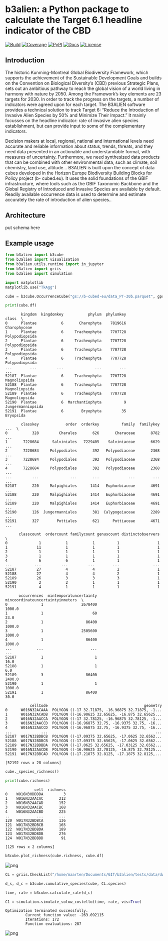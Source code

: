 # b3alien: a Python package to calculate the Target 6.1 headline indicator of the CBD

[![Build](https://github.com/mtrekels/b3alien/actions/workflows/test.yml/badge.svg)](https://github.com/mtrekels/b3alien/actions/workflows/test.yml)
[![Coverage](https://codecov.io/gh/mtrekels/b3alien/branch/main/graph/badge.svg)](https://codecov.io/gh/mtrekels/b3alien)
[![PyPI](https://img.shields.io/pypi/v/b3alien.svg)](https://pypi.org/project/b3alien/)
[![Docs](https://readthedocs.org/projects/b3alien/badge/?version=latest)](https://b3alien.readthedocs.io/en/latest/)
[![License](https://img.shields.io/github/license/mtrekels/b3alien.svg)](https://github.com/mtrekels/b3alien/blob/main/LICENSE)

## Introduction

The historic Kunming-Montreal Global Biodiversity
Framework, which supports the achievement of the
Sustainable Development Goals and builds on the
Convention on Biological Diversity’s (CBD) previous
Strategic Plans, sets out an ambitious pathway to reach
the global vision of a world living in harmony with nature
by 2050. Among the Framework’s key elements are 23
targets for 2030. In order to track the progress on the
targets, a number of indicators were agreed upon for
each target. The B3ALIEN software provides a technical
solution to track Target 6: “Reduce the Introduction of
Invasive Alien Species by 50% and Minimize Their
Impact.” It mainly focusses on the headline indicator: rate
of invasive alien species establishment, but can provide
input to some of the complementary indicators.

Decision makers at local, regional, national and
international levels need accurate and reliable
information about status, trends, threats, and they need
data presented in an actionable and understandable
format, with measures of uncertainty. Furthermore, we
need synthesized data products that can be combined
with other environmental data, such as climate, soil
chemistry, land use, altitude... B3ALIEN is built upon the
concept of data cubes developed in the Horizon Europe
Biodiversity Building Blocks for Policy project (b-
cubed.eu). It uses the solid foundations of the GBIF
infrastructure, where tools such as the GBIF Taxonomic
Backbone and the Global Registry of Introduced and
Invasive Species are available by default. Readily available occurrence data is used to determine and estimate
accurately the rate of introduction of alien species..

## Architecture

put schema here

## Example usage

```python
from b3alien import b3cube
from b3alien import visualisation
from b3alien.utils.runtime import in_jupyter
from b3alien import griis
from b3alien import simulation

import matplotlib
matplotlib.use("TkAgg")
```



```python
cube = b3cube.OccurrenceCube("gs://b-cubed-eu/data_PT-30b.parquet", gproject='nithecs-436810')
```



```python
print(cube.df)
```



           kingdom  kingdomkey           phylum  phylumkey              class  \
    0      Plantae           6       Charophyta    7819616       Charophyceae   
    1      Plantae           6     Tracheophyta    7707728     Polypodiopsida   
    2      Plantae           6     Tracheophyta    7707728     Polypodiopsida   
    3      Plantae           6     Tracheophyta    7707728     Polypodiopsida   
    4      Plantae           6     Tracheophyta    7707728     Polypodiopsida   
    ...        ...         ...              ...        ...                ...   
    52187  Plantae           6     Tracheophyta    7707728      Magnoliopsida   
    52188  Plantae           6     Tracheophyta    7707728      Magnoliopsida   
    52189  Plantae           6     Tracheophyta    7707728      Magnoliopsida   
    52190  Plantae           6  Marchantiophyta          9  Jungermanniopsida   
    52191  Plantae           6        Bryophyta         35          Bryopsida   
    
           classkey            order  orderkey          family  familykey  ...  \
    0           328         Charales       626       Characeae       8782  ...   
    1       7228684      Salviniales   7229405    Salviniaceae       6629  ...   
    2       7228684     Polypodiales       392   Polypodiaceae       2368  ...   
    3       7228684     Polypodiales       392   Polypodiaceae       2368  ...   
    4       7228684     Polypodiales       392   Polypodiaceae       2368  ...   
    ...         ...              ...       ...             ...        ...  ...   
    52187       220     Malpighiales      1414   Euphorbiaceae       4691  ...   
    52188       220     Malpighiales      1414   Euphorbiaceae       4691  ...   
    52189       220     Malpighiales      1414   Euphorbiaceae       4691  ...   
    52190       126  Jungermanniales       381  Calypogeiaceae       2289  ...   
    52191       327        Pottiales       621      Pottiaceae       4671  ...   
    
          classcount  ordercount familycount genuscount distinctobservers  \
    0              1           1           1          1                 1   
    1             11           1           1          1                 1   
    2              1           1           1          1                 1   
    3              1           1           1          1                 1   
    4              6           6           1          1                 1   
    ...          ...         ...         ...        ...               ...   
    52187         27           4           4          2                 1   
    52188         27           4           4          2                 1   
    52189         26           3           3          3                 1   
    52190          2           2           1          1                 1   
    52191          4           1           1          1                 1   
    
          occurrences  mintemporaluncertainty  mincoordinateuncertaintyinmeters  \
    0               1                 2678400                            1000.0   
    1               1                      60                              23.0   
    2               1                   86400                            1000.0   
    3               1                 2505600                            1000.0   
    4               1                   86400                            1000.0   
    ...           ...                     ...                               ...   
    52187           1                       1                              16.0   
    52188           1                       1                               6.0   
    52189           3                   86400                            2400.0   
    52190           1                       1                            1000.0   
    52191           1                   86400                              30.0   
    
               cellCode                                           geometry  
    0      W016N32ACAAA  POLYGON ((-17 32.71875, -16.96875 32.71875, -1...  
    1      W016N32ACADB  POLYGON ((-16.90625 32.65625, -16.875 32.65625...  
    2      W016N32AACCA  POLYGON ((-17 32.78125, -16.96875 32.78125, -1...  
    3      W016N32AACCD  POLYGON ((-16.96875 32.75, -16.9375 32.75, -16...  
    4      W016N32AACCD  POLYGON ((-16.96875 32.75, -16.9375 32.75, -16...  
    ...             ...                                                ...  
    52187  W017N32BDBCB  POLYGON ((-17.09375 32.65625, -17.0625 32.6562...  
    52188  W017N32BDBCB  POLYGON ((-17.09375 32.65625, -17.0625 32.6562...  
    52189  W017N32BDBDA  POLYGON ((-17.0625 32.65625, -17.03125 32.6562...  
    52190  W016N32AACDB  POLYGON ((-16.90625 32.78125, -16.875 32.78125...  
    52191  W017N32BBCAD  POLYGON ((-17.21875 32.8125, -17.1875 32.8125,...  
    
    [52192 rows x 28 columns]



```python
cube._species_richness()
```





```python
print(cube.richness)
```




                 cell  richness
    0    W016N30DDDDA         3
    1    W016N32AACAC       212
    2    W016N32AACAD       152
    3    W016N32AACBC       168
    4    W016N32AACBD       225
    ..            ...       ...
    120  W017N32BDBCA       136
    121  W017N32BDBCB       165
    122  W017N32BDBDA       189
    123  W017N32BDBDB       276
    124  W017N32BDBDD        91
    
    [125 rows x 2 columns]



```python
b3cube.plot_richness(cube.richness, cube.df)
```

![png](docs/_static/images/richness_plot.png)


```python
CL = griis.CheckList("/home/maarten/Documents/GIT/b3alien/tests/data/dwca-griis-portugal-v1.9/merged_distr.txt")
```





```python
d_s, d_c = b3cube.cumulative_species(cube, CL.species)
```




```python
time, rate = b3cube.calculate_rate(d_c)
```




```python
C1 = simulation.simulate_solow_costello(time, rate, vis=True)
```



    Optimization terminated successfully.
             Current function value: -263.092115
             Iterations: 172
             Function evaluations: 287



    
![png](docs/_static/images/output_9_2.png)
    



```python

```